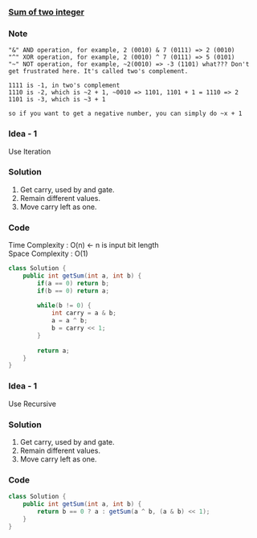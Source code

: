 ### [Sum of two integer](https://leetcode.com/problems/sum-of-two-integers/)

### Note
```
"&" AND operation, for example, 2 (0010) & 7 (0111) => 2 (0010)
"^" XOR operation, for example, 2 (0010) ^ 7 (0111) => 5 (0101)
"~" NOT operation, for example, ~2(0010) => -3 (1101) what??? Don't get frustrated here. It's called two's complement.

1111 is -1, in two's complement
1110 is -2, which is ~2 + 1, ~0010 => 1101, 1101 + 1 = 1110 => 2
1101 is -3, which is ~3 + 1

so if you want to get a negative number, you can simply do ~x + 1
```

### Idea - 1
Use Iteration

### Solution
1. Get carry, used by and gate.
2. Remain different values.
3. Move carry left as one. 

### Code
Time Complexity : O(n) <- n is input bit length \
Space Complexity : O(1)
```java
class Solution {
    public int getSum(int a, int b) {
        if(a == 0) return b;
        if(b == 0) return a;
        
        while(b != 0) {
            int carry = a & b;
            a = a ^ b;
            b = carry << 1;
        }
        
        return a;
    }
}
```


### Idea - 1
Use Recursive

### Solution
1. Get carry, used by and gate.
2. Remain different values.
3. Move carry left as one. 

### Code
```java
class Solution {
    public int getSum(int a, int b) {
        return b == 0 ? a : getSum(a ^ b, (a & b) << 1);
    }
}
```

